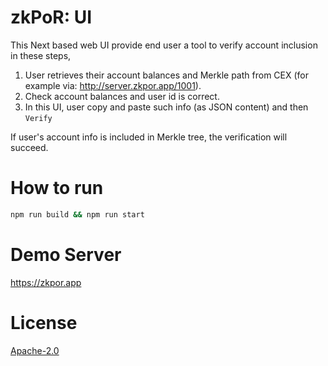# zkPoR: UI
This Next based web UI provide end user a tool to verify account inclusion in these steps,

1. User retrieves their account balances and Merkle path from CEX (for example via: http://server.zkpor.app/1001).
2. Check account balances and user id is correct.
2. In this UI, user copy and paste such info (as JSON content) and then `Verify`

If user's account info is included in Merkle tree, the verification will succeed. 

# How to run 
```sh
npm run build && npm run start
```

# Demo Server
https://zkpor.app

# License
[Apache-2.0](LICENSE)
